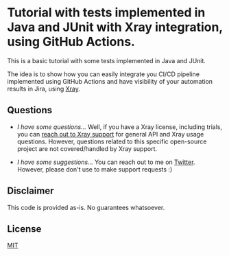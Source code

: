 # Tutorial with tests implemented in Java and JUnit with Xray integration, using GitHub Actions.

This is a basic tutorial with some tests implemented in Java and JUnit.

The idea is to show how you can easily integrate you CI/CD pipeline implemented using GitHub Actions and have visibility of your automation results in Jira, using [Xray](https://getxray.app/).

## Questions

* _I have some questions..._
Well, if you have a Xray license, including trials, you can [reach out to Xray support](https://jira.xpand-it.com/servicedesk/customer/portal/2) for general API and Xray usage questions. However, questions related to this specific open-source project are not covered/handled by Xray support.

* _I have some suggestions..._
You can reach out to me on [Twitter](https://www.twitter.com/darktelecom). However, please don't use to make support requests :)


## Disclaimer

This code is provided as-is. No guarantees whatsoever.

## License

[MIT](LICENSE)
